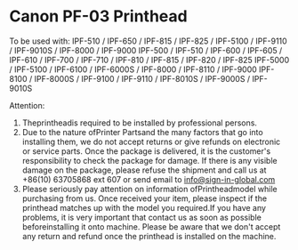 # Canon PF-03 Printhead

To be used with:
IPF-510 / IPF-650 / IPF-815 / IPF-825 / IPF-5100 / IPF-9110 / IPF-9010S / IPF-8000 / IPF-9000
IPF-500 / IPF-510 / IPF-600 / IPF-605 / IPF-610 / IPF-700 / IPF-710 / IPF-810 / IPF-815 / IPF-820 / IPF-825
IPF-5000 / IPF-5100 / IPF-6100 / IPF-6000S / IPF-8000 / IPF-8110 / IPF-9000
IPF-8100 / IPF-8000S / IPF-9100 / IPF-9110 / IPF-8010S / IPF-9000S / IPF-9010S


Attention:
1. Theprintheadis required to be installed by professional persons.
2. Due to the nature ofPrinter Partsand the many factors that go into installing them, we do not accept returns or give refunds on electronic or service parts. Once the package is delivered, it is the customer's responsibility to check the package for damage. If there is any visible damage on the package, please refuse the shipment and call us at +86(10) 63705868 ext 607 or send email to info@sign-in-global.com
3. Please seriously pay attention on information ofPrintheadmodel while purchasing from us. Once received your item, please inspect if the printhead matches up with the model you required.If you have any problems, it is very important that contact us as soon as possible beforeinstalling it onto machine. Please be aware that we don't accept any return and refund once the printhead is installed on the machine.
